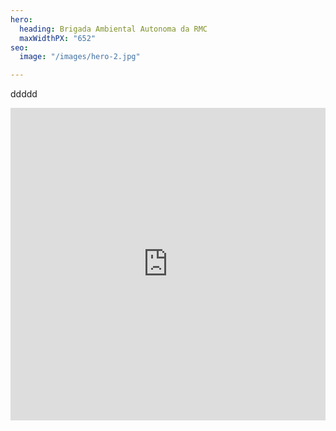 ```yaml
---
hero:
  heading: Brigada Ambiental Autonoma da RMC
  maxWidthPX: "652"
seo:
  image: "/images/hero-2.jpg"

---
```

ddddd
<iframe src="https://storymaps.arcgis.com/stories/22cc20ca8ab5418f84209b9e67fd96e2" width="100%" height="500px" frameborder="0" allowfullscreen allow="geolocation"></iframe>